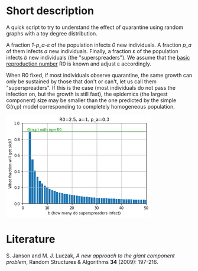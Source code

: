 # Short description

A quick script to try to understand the effect of quarantine using random graphs with a toy degree distribution. 

A fraction *1-p_a-ε* of the population infects *0* new individuals.
A fraction *p_a* of them infects *a* new individuals. Finally, a fraction ε of the population infects *b* new individuals (the "superspreaders"). We assume that the [basic reproduction number](https://en.wikipedia.org/wiki/Basic_reproduction_number) R0 is known and adjust ε accordingly.

When R0 fixed, if most individuals observe quarantine, the same growth can only be sustained by those that don't or can't, let us call them "superspreaders". If this is the case (most individuals do not pass the infection on, but the growth is still fast), the epidemics (the largest component) size may be smaller than the one predicted by the simple G(n,p) model corresponding to completely homogeneous population.

![Example chart](example.png "30% infect 1, 100ε% (the superspreaders) infect b, others infect 0")

# Literature

S. Janson and M. J. Luczak, *A new approach to the giant component problem*, Random Structures & Algorithms **34** (2009): 197-216.
